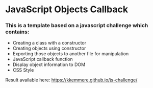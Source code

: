 # JavaScript Objects Callback<br>
### This is a template based on a javascript challenge which contains:
- Creating a class with a constructor
- Creating objects using constructor
- Exporting those objects to another file for manipulation
- JavaScript callback function
- Display object information to DOM
- CSS Style

Result available here: https://kkemmere.github.io/js-challenge/
